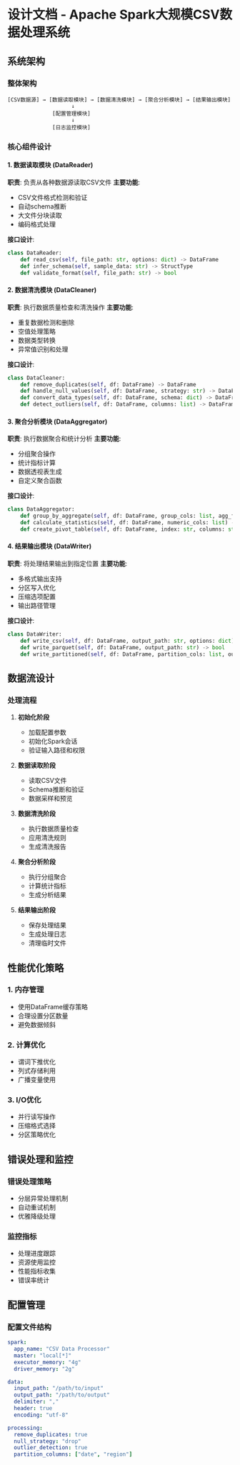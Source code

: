 # 设计文档 - Apache Spark大规模CSV数据处理系统

## 系统架构

### 整体架构
```
[CSV数据源] → [数据读取模块] → [数据清洗模块] → [聚合分析模块] → [结果输出模块]
                    ↓
              [配置管理模块]
                    ↓
              [日志监控模块]
```

### 核心组件设计

#### 1. 数据读取模块 (DataReader)
**职责**: 负责从各种数据源读取CSV文件
**主要功能**:
- CSV文件格式检测和验证
- 自动schema推断
- 大文件分块读取
- 编码格式处理

**接口设计**:
```python
class DataReader:
    def read_csv(self, file_path: str, options: dict) -> DataFrame
    def infer_schema(self, sample_data: str) -> StructType
    def validate_format(self, file_path: str) -> bool
```

#### 2. 数据清洗模块 (DataCleaner)
**职责**: 执行数据质量检查和清洗操作
**主要功能**:
- 重复数据检测和删除
- 空值处理策略
- 数据类型转换
- 异常值识别和处理

**接口设计**:
```python
class DataCleaner:
    def remove_duplicates(self, df: DataFrame) -> DataFrame
    def handle_null_values(self, df: DataFrame, strategy: str) -> DataFrame
    def convert_data_types(self, df: DataFrame, schema: dict) -> DataFrame
    def detect_outliers(self, df: DataFrame, columns: list) -> DataFrame
```

#### 3. 聚合分析模块 (DataAggregator)
**职责**: 执行数据聚合和统计分析
**主要功能**:
- 分组聚合操作
- 统计指标计算
- 数据透视表生成
- 自定义聚合函数

**接口设计**:
```python
class DataAggregator:
    def group_by_aggregate(self, df: DataFrame, group_cols: list, agg_funcs: dict) -> DataFrame
    def calculate_statistics(self, df: DataFrame, numeric_cols: list) -> dict
    def create_pivot_table(self, df: DataFrame, index: str, columns: str, values: str) -> DataFrame
```

#### 4. 结果输出模块 (DataWriter)
**职责**: 将处理结果输出到指定位置
**主要功能**:
- 多格式输出支持
- 分区写入优化
- 压缩选项配置
- 输出路径管理

**接口设计**:
```python
class DataWriter:
    def write_csv(self, df: DataFrame, output_path: str, options: dict) -> bool
    def write_parquet(self, df: DataFrame, output_path: str) -> bool
    def write_partitioned(self, df: DataFrame, partition_cols: list, output_path: str) -> bool
```

## 数据流设计

### 处理流程
1. **初始化阶段**
   - 加载配置参数
   - 初始化Spark会话
   - 验证输入路径和权限

2. **数据读取阶段**
   - 读取CSV文件
   - Schema推断和验证
   - 数据采样和预览

3. **数据清洗阶段**
   - 执行数据质量检查
   - 应用清洗规则
   - 生成清洗报告

4. **聚合分析阶段**
   - 执行分组聚合
   - 计算统计指标
   - 生成分析结果

5. **结果输出阶段**
   - 保存处理结果
   - 生成处理日志
   - 清理临时文件

## 性能优化策略

### 1. 内存管理
- 使用DataFrame缓存策略
- 合理设置分区数量
- 避免数据倾斜

### 2. 计算优化
- 谓词下推优化
- 列式存储利用
- 广播变量使用

### 3. I/O优化
- 并行读写操作
- 压缩格式选择
- 分区策略优化

## 错误处理和监控

### 错误处理策略
- 分层异常处理机制
- 自动重试机制
- 优雅降级处理

### 监控指标
- 处理进度跟踪
- 资源使用监控
- 性能指标收集
- 错误率统计

## 配置管理

### 配置文件结构
```yaml
spark:
  app_name: "CSV Data Processor"
  master: "local[*]"
  executor_memory: "4g"
  driver_memory: "2g"

data:
  input_path: "/path/to/input"
  output_path: "/path/to/output"
  delimiter: ","
  header: true
  encoding: "utf-8"

processing:
  remove_duplicates: true
  null_strategy: "drop"
  outlier_detection: true
  partition_columns: ["date", "region"]
```
